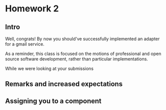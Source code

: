 # Homework 2

## Intro

Well, congrats! By now you should've successfully implemented an adapter for a gmail service.

As a reminder, this class is focused on the motions of professional and open source software development, rather than particular implementations.

While we were looking at your submissions

## Remarks and increased expectations
## Assigning you to a component

## 